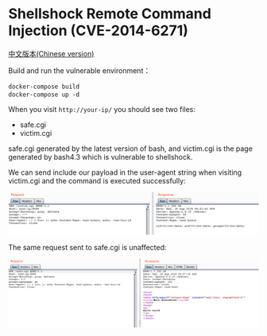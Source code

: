 # Shellshock Remote Command Injection (CVE-2014-6271)

[中文版本(Chinese version)](README.zh-cn.md)

Build and run the vulnerable environment：

```
docker-compose build
docker-compose up -d
```

When you visit `http://your-ip/` you should see two files:

 - safe.cgi
 - victim.cgi

safe.cgi generated by the latest version of bash, and victim.cgi is the page generated by bash4.3 which is vulnerable to shellshock.

We can send include our payload in the user-agent string when visiting victim.cgi and the command is executed successfully:

![](1.png)

The same request sent to safe.cgi is unaffected:

![](2.png)
